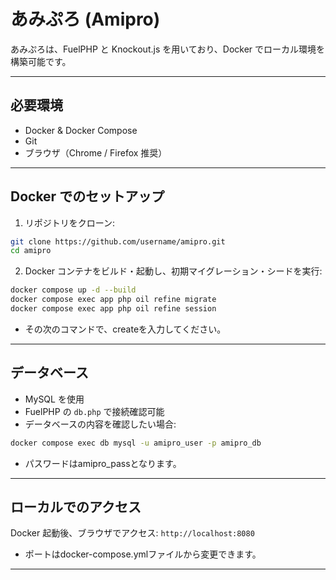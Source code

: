 # あみぷろ (Amipro)

あみぷろは、FuelPHP と Knockout.js を用いており、Docker でローカル環境を構築可能です。

---

## 必要環境

- Docker & Docker Compose
- Git
- ブラウザ（Chrome / Firefox 推奨）

---

## Docker でのセットアップ

1. リポジトリをクローン:

```bash
git clone https://github.com/username/amipro.git
cd amipro
```

2. Docker コンテナをビルド・起動し、初期マイグレーション・シードを実行:

```bash
docker compose up -d --build
docker compose exec app php oil refine migrate
docker compose exec app php oil refine session
```

- その次のコマンドで、createを入力してください。

---

## データベース

- MySQL を使用
- FuelPHP の `db.php` で接続確認可能
- データベースの内容を確認したい場合:

```bash
docker compose exec db mysql -u amipro_user -p amipro_db
```

- パスワードはamipro_passとなります。

---

## ローカルでのアクセス

Docker 起動後、ブラウザでアクセス:
```http://localhost:8080```

- ポートはdocker-compose.ymlファイルから変更できます。

---